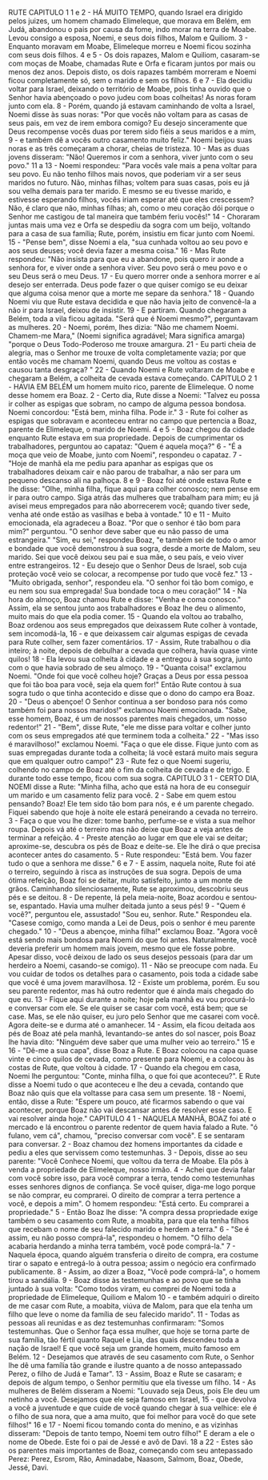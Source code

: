 RUTE
CAPITULO 1
1 e 2 - HÁ MUITO TEMPO, quando Israel era dirigido pelos juizes, um homem chamado
Elimeleque, que morava em Belém, em Judá, abandonou o pais por causa da fome, indo morar
na terra de Moabe. Levou consigo a esposa, Noemi, e seus dois filhos, Malom e Quiliom.
3 - Enquanto moravam em Moabe, Elimeleque morreu e Noemi ficou sozinha com seus dois
filhos.
4 e 5 - Os dois rapazes, Malom e Quiliom, casaram-se com moças de Moabe, chamadas Rute e
Orfa e ficaram juntos por mais ou menos dez anos. Depois disto, os dois rapazes também
morreram e Noemi ficou completamente só, sem o marido e sem os filhos.
6 e 7 - Ela decidiu voltar para Israel, deixando o território de Moabe, pois tinha ouvido que o
Senhor havia abençoado o povo judeu com boas colheitas! As noras foram junto com ela.
8 - Porém, quando já estavam caminhando de volta a Israel, Noemi disse às suas noras: "Por
que vocês não voltam para as casas de seus pais, em vez de irem embora comigo? Eu desejo
sinceramente que Deus recompense vocês duas por terem sido fiéis a seus maridos e a mim,
9 - e também dê a vocês outro casamento muito feliz." Noemi beijou suas noras e as três
começaram a chorar, cheias de tristeza.
10 - Mas as duas jovens disseram: "Não! Queremos ir com a senhora, viver junto com o seu
povo."
11 a 13 - Noemi respondeu: "Para vocês vale mais a pena voltar para seu povo. Eu não tenho
filhos mais novos, que poderiam vir a ser seus maridos no futuro. Não, minhas filhas; voltem
para suas casas, pois eu já sou velha demais para ter marido. E mesmo se eu tivesse marido,
e estivesse esperando filhos, vocês iriam esperar até que eles crescessem? Não, é claro que
não, minhas filhas; ah, como o meu coração dói porque o Senhor me castigou de tal maneira
que também feriu vocês!"
14 - Choraram juntas mais uma vez e Orfa se despediu da sogra com um beijo, voltando para
a casa de sua família; Rute, porém, insistiu em ficar junto com Noemi.
15 - "Pense bem", disse Noemi a ela, "sua cunhada voltou ao seu povo e aos seus deuses;
você devia fazer a mesma coisa."
16 - Mas Rute respondeu: "Não insista para que eu a abandone, pois quero ir aonde a senhora
for, e viver onde a senhora viver. Seu povo será o meu povo e o seu Deus será o meu Deus.
17 - Eu quero morrer onde a senhora morrer e aí desejo ser enterrada. Deus pode fazer o que
quiser comigo se eu deixar que alguma coisa menor que a morte me separe da senhora."
18 - Quando Noemi viu que Rute estava decidida e que não havia jeito de convencê-la a não ir
para Israel, deixou de insistir.
19 - E partiram. Quando chegaram a Belém, toda a vila ficou agitada. "Será que é Noemi
mesmo?", perguntavam as mulheres.
20 - Noemi, porém, lhes dizia: "Não me chamem Noemi. Chamem-me Mara," (Noemi significa
agradável; Mara significa amarga) "porque o Deus Todo-Poderoso me trouxe amargura.
21 - Eu parti cheia de alegria, mas o Senhor me trouxe de volta completamente vazia; por que
então vocês me chamam Noemi, quando Deus me voltou as costas e causou tanta desgraça? "
22 - Quando Noemi e Rute voltaram de Moabe e chegaram a Belém, a colheita de cevada
estava começando.
CAPITULO 2
1 - HAVIA EM BELÉM um homem muito rico, parente de Elimeleque. O nome desse homem era
Boaz.
2 - Certo dia, Rute disse a Noemi: "Talvez eu possa ir colher as espigas que sobram, no campo
de alguma pessoa bondosa. Noemi concordou: "Está bem, minha filha. Pode ir."
3 - Rute foi colher as espigas que sobravam e aconteceu entrar no campo que pertencia a
Boaz, parente de Elimeleque, o marido de Noemi.
4 e 5 - Boaz chegou da cidade enquanto Rute estava em sua propriedade. Depois de
cumprimentar os trabalhadores, perguntou ao capataz: "Quem é aquela moça?"
6 - "É a moça que veio de Moabe, junto com Noemi", respondeu o capataz.
7 - "Hoje de manhã ela me pediu para apanhar as espigas que os trabalhadores deixam cair e
não parou de trabalhar, a não ser para um pequeno descanso ali na palhoça.
8 e 9 - Boaz foi até onde estava Rute e lhe disse: "Olhe, minha filha, fique aqui para colher
conosco; nem pense em ir para outro campo. Siga atrás das mulheres que trabalham para
mim; eu já avisei meus empregados para não aborrecerem você; quando tiver sede, venha até
onde estão as vasilhas e beba à vontade."
10 e 11 - Muito emocionada, ela agradeceu a Boaz. "Por que o senhor é tão bom para mim?"
perguntou. "O senhor deve saber que eu não passo de uma estrangeira." "Sim, eu sei,"
respondeu Boaz, "e também sei de todo o amor e bondade que você demonstrou à sua sogra,
desde a morte de Malom, seu marido. Sei que você deixou seu pai e sua mãe, o seu país, e
veio viver entre estrangeiros.
12 - Eu desejo que o Senhor Deus de Israel, sob cuja proteção você veio se colocar, a
recompense por tudo que você fez."
13 - "Muito obrigada, senhor", respondeu ela. "O senhor foi tão bom comigo, e eu nem sou sua
empregada! Sua bondade toca o meu coração!"
14 - Na hora do almoço, Boaz chamou Rute e disse: "Venha e coma conosco." Assim, ela se
sentou junto aos trabalhadores e Boaz lhe deu o alimento, muito mais do que ela podia comer.
15 - Quando ela voltou ao trabalho, Boaz ordenou aos seus empregados que deixassem Rute
colher à vontade, sem incomodá-la,
16 - e que deixassem cair algumas espigas de cevada para Rute colher, sem fazer
comentários.
17 - Assim, Rute trabalhou o dia inteiro; à noite, depois de debulhar a cevada que colhera,
havia quase vinte quilos!
18 - Ela levou sua colheita à cidade e a entregou à sua sogra, junto com o que havia sobrado
de seu almoço.
19 - "Quanta coisa!" exclamou Noemi. "Onde foi que você colheu hoje? Graças a Deus por essa
pessoa que foi tão boa para você, seja ela quem for!" Então Rute contou à sua sogra tudo o
que tinha acontecido e disse que o dono do campo era Boaz.
20 - "Deus o abençoe! O Senhor continua a ser bondoso para nós como também foi para
nossos maridos!" exclamou Noemi emocionada. "Sabe, esse homem, Boaz, é um de nossos
parentes mais chegados, um nosso redentor!"
21 - "Bem", disse Rute, "ele me disse para voltar e colher junto com os seus empregados até
que terminem toda a colheita."
22 - "Mas isso é maravilhoso!" exclamou Noemi. "Faça o que ele disse. Fique junto com as
suas empregadas durante toda a colheita; lá você estará muito mais segura que em qualquer
outro campo!"
23 - Rute fez o que Noemi sugeriu, colhendo no campo de Boaz até o fim da colheita de
cevada e de trigo. E durante todo esse tempo, ficou com sua sogra.
CAPITULO 3
1 - CERTO DIA, NOEMI disse a Rute: "Minha filha, acho que está na hora de eu conseguir um
marido e um casamento feliz para você.
2 - Sabe em quem estou pensando? Boaz! Ele tem sido tão bom para nós, e é um parente
chegado. Fiquei sabendo que hoje à noite ele estará peneirando a cevada no terreiro.
3 - Faça o que vou lhe dizer: tome banho, perfume-se e vista a sua melhor roupa. Depois vá
até o terreiro mas não deixe que Boaz a veja antes de terminar a refeição.
4 - Preste atenção ao lugar em que ele vai se deitar; aproxime-se, descubra os pés de Boaz e
deite-se. Ele lhe dirá o que precisa acontecer antes do casamento.
5 - Rute respondeu: "Está bem. Vou fazer tudo o que a senhora me disse."
6 e 7 - E assim, naquela noite, Rute foi até o terreiro, seguindo à risca as instruções de sua
sogra. Depois de uma ótima refeição, Boaz foi se deitar, muito satisfeito, junto a um monte de
grãos. Caminhando silenciosamente, Rute se aproximou, descobriu seus pés e se deitou.
8 - De repente, lá pela meia-noite, Boaz acordou e sentou-se, espantado. Havia uma mulher
deitada junto a seus pés!
9 - "Quem é você?", perguntou ele, assustado! "Sou eu, senhor. Rute." Respondeu ela. "Casese comigo, como manda a Lei de Deus, pois o senhor é meu parente chegado."
10 - "Deus a abençoe, minha filha!" exclamou Boaz. "Agora você está sendo mais bondosa
para Noemi do que foi antes. Naturalmente, você deveria preferir um homem mais jovem,
mesmo que ele fosse pobre. Apesar disso, você deixou de lado os seus desejos pessoais (para
dar um herdeiro a Noemi, casando-se comigo).
11 - Não se preocupe com nada. Eu vou cuidar de todos os detalhes para o casamento, pois
toda a cidade sabe que você é uma jovem maravilhosa.
12 - Existe um problema, porém. Eu sou seu parente redentor, mas há outro redentor que é
ainda mais chegado do que eu.
13 - Fique aqui durante a noite; hoje pela manhã eu vou procurá-lo e conversar com ele. Se
ele quiser se casar com você, está bem; que se case. Mas, se ele não quiser, eu juro pelo
Senhor que me casarei com você. Agora deite-se e durma até o amanhecer.
14 - Assim, ela ficou deitada aos pés de Boaz até pela manhã, levantando-se antes do sol
nascer, pois Boaz lhe havia dito: "Ninguém deve saber que uma mulher veio ao terreiro."
15 e 16 - "Dê-me a sua capa", disse Boaz a Rute. E Boaz colocou na capa quase vinte e cinco
quilos de cevada, como presente para Noemi, e a colocou às costas de Rute, que voltou à
cidade.
17 - Quando ela chegou em casa, Noemi lhe perguntou: "Conte, minha filha, o que foi que
aconteceu?". E Rute disse a Noemi tudo o que aconteceu e lhe deu a cevada, contando que
Boaz não quis que ela voltasse para casa sem um presente.
18 - Noemi, então, disse a Rute: "Espere um pouco, até ficarmos sabendo o que vai acontecer,
porque Boaz não vai descansar antes de resolver esse caso. E vai resolver ainda hoje."
CAPITULO 4
1 - NAQUELA MANHÃ, BOAZ foi até o mercado e lá encontrou o parente redentor de quem
havia falado a Rute. "ó fulano, vem cá", chamou, "preciso conversar com você". E se sentaram
para conversar.
2 - Boaz chamou dez homens importantes da cidade e pediu a eles que servissem como
testemunhas.
3 - Depois, disse ao seu parente: "Você Conhece Noemi, que voltou da terra de Moabe. Ela pôs
à venda a propriedade de Elimeleque, nosso irmão.
4 - Achei que devia falar com você sobre isso, para você comprar a terra, tendo como
testemunhas esses senhores dignos de confiança. Se você quiser, diga-me logo porque se não
comprar, eu comprarei. O direito de comprar a terra pertence a você, e depois a mim". O
homem respondeu: "Está certo. Eu comprarei a propriedade."
5 - Então Boaz lhe disse: "A compra dessa propriedade exige também o seu casamento com
Rute, a moabita, para que ela tenha filhos que recebam o nome de seu falecido marido e
herdem a terra."
6 - "Se é assim, eu não posso comprá-la", respondeu o homem. "O filho dela acabaria
herdando a minha terra também, você pode comprá-la."
7 - Naquela época, quando alguém transferia o direito de compra, era costume tirar o sapato e
entregá-lo à outra pessoa; assim o negócio era confirmado publicamente.
8 - Assim, ao dizer a Boaz, "Você pode comprá-la", o homem tirou a sandália.
9 - Boaz disse às testemunhas e ao povo que se tinha juntado à sua volta: "Como todos viram,
eu comprei de Noemi toda a propriedade de Elimeleque, Quiliom e Malom
10 - e também adquiri o direito de me casar com Rute, a moabita, viúva de Malom, para que
ela tenha um filho que leve o nome da família de seu falecido marido".
11 - Todas as pessoas ali reunidas e as dez testemunhas confirmaram: "Somos testemunhas.
Que o Senhor faça essa mulher, que hoje se torna parte de sua família, tão fértil quanto
Raquel e Lia, das quais descendeu toda a nação de Israel! E que você seja um grande homem,
muito famoso em Belém.
12 - Desejamos que através de seu casamento com Rute, o Senhor lhe dê uma família tão
grande e ilustre quanto a de nosso antepassado Perez, o filho de Judá e Tamar".
13 - Assim, Boaz e Rute se casaram; e depois de algum tempo, o Senhor permitiu que ela
tivesse um filho.
14 - As mulheres de Belém disseram a Noemi: "Louvado seja Deus, pois Ele deu um netinho a
você. Desejamos que ele seja famoso em Israel,
15 - que devolva a você a juventude e que cuide de você quando chegar à sua velhice: ele é o
filho de sua nora, que a ama muito, que foi melhor para você do que sete filhos!"
16 e 17 - Noemi ficou tomando conta do menino, e as vizinhas disseram: "Depois de tanto
tempo, Noemi tem outro filho!" E deram a ele o nome de Obede. Este foi o pai de Jessé e avô
de Davi.
18 a 22 - Estes são os parentes mais importantes de Boaz, começando com seu antepassado
Perez: Perez, Esrom, Rão, Aminadabe, Naasom, Salmom, Boaz, Obede, Jessé, Davi. 
